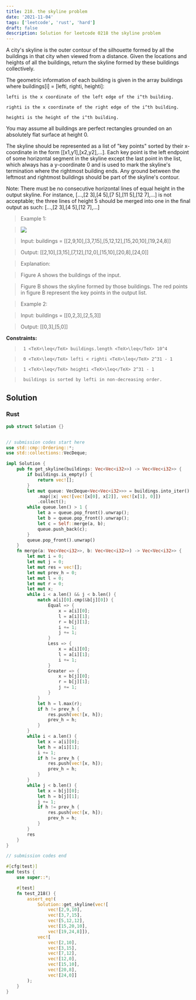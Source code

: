 ```yaml
---
title: 218. the skyline problem
date: '2021-11-04'
tags: ['leetcode', 'rust', 'hard']
draft: false
description: Solution for leetcode 0218 the skyline problem
---
```


 

  A city's skyline is the outer contour of the silhouette formed by all the buildings in that city when viewed from a distance. Given the locations and heights of all the buildings, return the skyline formed by these buildings collectively.

  The geometric information of each building is given in the array buildings where buildings[i] <TeX>=</TeX> [lefti, righti, heighti]:

  

  	lefti is the x coordinate of the left edge of the i^th building.

  	righti is the x coordinate of the right edge of the i^th building.

  	heighti is the height of the i^th building.

  

  You may assume all buildings are perfect rectangles grounded on an absolutely flat surface at height 0.

  The skyline should be represented as a list of "key points" sorted by their x-coordinate in the form [[x1,y1],[x2,y2],...]. Each key point is the left endpoint of some horizontal segment in the skyline except the last point in the list, which always has a y-coordinate 0 and is used to mark the skyline's termination where the rightmost building ends. Any ground between the leftmost and rightmost buildings should be part of the skyline's contour.

  Note: There must be no consecutive horizontal lines of equal height in the output skyline. For instance, [...,[2 3],[4 5],[7 5],[11 5],[12 7],...] is not acceptable; the three lines of height 5 should be merged into one in the final output as such: [...,[2 3],[4 5],[12 7],...]

   

 >   Example 1:

 >   ![](https://assets.leetcode.com/uploads/2020/12/01/merged.jpg)

 >   Input: buildings <TeX>=</TeX> [[2,9,10],[3,7,15],[5,12,12],[15,20,10],[19,24,8]]

 >   Output: [[2,10],[3,15],[7,12],[12,0],[15,10],[20,8],[24,0]]

 >   Explanation:

 >   Figure A shows the buildings of the input.

 >   Figure B shows the skyline formed by those buildings. The red points in figure B represent the key points in the output list.

  

 >   Example 2:

  

 >   Input: buildings <TeX>=</TeX> [[0,2,3],[2,5,3]]

 >   Output: [[0,3],[5,0]]

  

   

  **Constraints:**

  

 >   	1 <TeX>\leq</TeX> buildings.length <TeX>\leq</TeX> 10^4

 >   	0 <TeX>\leq</TeX> lefti < righti <TeX>\leq</TeX> 2^31 - 1

 >   	1 <TeX>\leq</TeX> heighti <TeX>\leq</TeX> 2^31 - 1

 >   	buildings is sorted by lefti in non-decreasing order.


## Solution
### Rust
```rust
pub struct Solution {}


// submission codes start here
use std::cmp::Ordering::*;
use std::collections::VecDeque;

impl Solution {
    pub fn get_skyline(buildings: Vec<Vec<i32>>) -> Vec<Vec<i32>> {
        if buildings.is_empty() {
            return vec![];
        }
        let mut queue: VecDeque<Vec<Vec<i32>>> = buildings.into_iter()
            .map(|x| vec![vec![x[0], x[2]], vec![x[1], 0]])
            .collect();
        while queue.len() > 1 {
            let a = queue.pop_front().unwrap();
            let b = queue.pop_front().unwrap();
            let c = Self::merge(a, b);
            queue.push_back(c);
        }
        queue.pop_front().unwrap()
    }
    fn merge(a: Vec<Vec<i32>>, b: Vec<Vec<i32>>) -> Vec<Vec<i32>> {
        let mut i = 0;
        let mut j = 0;
        let mut res = vec![];
        let mut prev_h = 0;
        let mut l = 0;
        let mut r = 0;
        let mut x;
        while i < a.len() && j < b.len() {
            match a[i][0].cmp(&b[j][0]) {
                Equal => {
                    x = a[i][0];
                    l = a[i][1];
                    r = b[j][1];
                    i += 1;
                    j += 1;
                }
                Less => {
                    x = a[i][0];
                    l = a[i][1];
                    i += 1;
                }
                Greater => {
                    x = b[j][0];
                    r = b[j][1];
                    j += 1;
                }
            }
            let h = l.max(r);
            if h != prev_h {
                res.push(vec![x, h]);
                prev_h = h;
            }
        }
        while i < a.len() {
            let x = a[i][0];
            let h = a[i][1];
            i += 1;
            if h != prev_h {
                res.push(vec![x, h]);
                prev_h = h;
            }
        }
        while j < b.len() {
            let x = b[j][0];
            let h = b[j][1];
            j += 1;
            if h != prev_h {
                res.push(vec![x, h]);
                prev_h = h;
            }
        }
        res
    }
}

// submission codes end

#[cfg(test)]
mod tests {
    use super::*;

    #[test]
    fn test_218() {
        assert_eq!(
            Solution::get_skyline(vec![
                vec![2,9,10],
                vec![3,7,15],
                vec![5,12,12],
                vec![15,20,10],
                vec![19,24,8]]), 
            vec![
                vec![2,10],
                vec![3,15],
                vec![7,12],
                vec![12,0],
                vec![15,10],
                vec![20,8],
                vec![24,0]]
        );
    }
}

```
